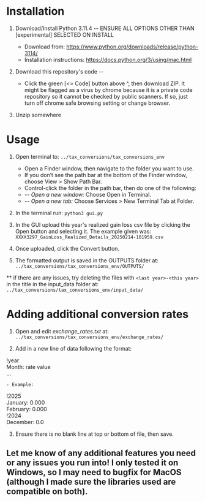 # Installation

1. Download/Install Python 3.11.4   -- ENSURE ALL OPTIONS OTHER THAN [experimental] SELECTED ON INSTALL
   	- Download from: https://www.python.org/downloads/release/python-3114/
	- Installation instructions: https://docs.python.org/3/using/mac.html
				
3. Download this repository's code -- 
	- Click the green [<> Code] button above ^, then download ZIP. It might be flagged as a virus by chrome because it is a private code repository so it cannot be checked by  public scanners. If so, just turn off chrome safe browsing setting or change browser.
4. Unzip somewhere

# Usage

1. Open terminal to: `../tax_conversions/tax_conversions_env`
	- Open a Finder window, then navigate to the folder you want to use.
	- If you don’t see the path bar at the bottom of the Finder window, choose View > Show Path Bar.
	- Control-click the folder in the path bar, then do one of the following:
	- --   _Open a new window:_ Choose Open in Terminal.
	- --   _Open a new tab:_ Choose Services > New Terminal Tab at Folder. 
				
2. In the terminal run: `python3 gui.py`
3. In the GUI upload this year's realized gain loss csv file by clicking the Open button and selecting it. The example given was: `XXXX3297_GainLoss_Realized_Details_20250214-101959.csv`
4. Once uploaded, click the Convert button.
5. The formatted output is saved in the OUTPUTS folder at:  `../tax_conversions/tax_conversions_env/OUTPUTS/`

** if there are any issues, try deleting the files with `<last year>-<this year>` in the title in the input_data folder at: `../tax_conversions/tax_conversions_env/input_data/`

# Adding additional conversion rates

1. Open and edit *exchange_rates.txt* at: `../tax_conversions/tax_conversions_env/exchange_rates/`
   
2. Add in a new line of data following the format:
>>>
!year  
Month: rate value  
...  
>>>
	- Example:
>>>
!2025  
January: 0.000  
February: 0.000  
!2024  
December: 0.0  
>>>

3. Ensure there is no blank line at top or bottom of file, then save.


## Let me know of any additional features you need or any issues you run into! I only tested it on Windows, so I may need to bugfix for MacOS (although I made sure the libraries used are compatible on both). 

